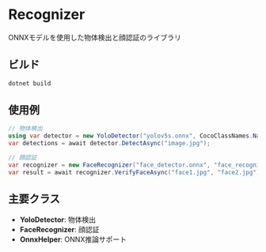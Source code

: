 # Recognizer

ONNXモデルを使用した物体検出と顔認証のライブラリ

## ビルド

```bash
dotnet build
```

## 使用例

```csharp
// 物体検出
using var detector = new YoloDetector("yolov5s.onnx", CocoClassNames.Names);
var detections = await detector.DetectAsync("image.jpg");

// 顔認証
var recognizer = new FaceRecognizer("face_detector.onnx", "face_recognizer.onnx");
var result = await recognizer.VerifyFaceAsync("face1.jpg", "face2.jpg");
```

## 主要クラス

- **YoloDetector**: 物体検出
- **FaceRecognizer**: 顔認証
- **OnnxHelper**: ONNX推論サポート
